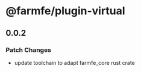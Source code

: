 # @farmfe/plugin-virtual

## 0.0.2

### Patch Changes

- update toolchain to adapt farmfe_core rust crate
